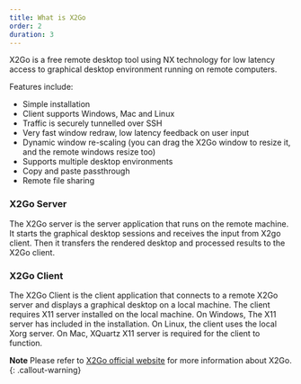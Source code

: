 ```yaml
---
title: What is X2Go
order: 2
duration: 3
---
```


X2Go is a free remote desktop tool using NX technology for low latency access to graphical desktop environment running on remote computers. 

Features include:

- Simple installation
- Client supports Windows, Mac and Linux
- Traffic is securely tunnelled over SSH
- Very fast window redraw, low latency feedback on user input
- Dynamic window re-scaling (you can drag the X2Go window to resize it, and the remote windows resize too)
- Supports multiple desktop environments
- Copy and paste passthrough
- Remote file sharing

### X2Go Server

The X2Go server is the server application that runs on the remote machine. It starts the graphical desktop sessions and receives the input from X2go client. Then it transfers the rendered desktop and processed results to the X2Go client. 

### X2Go Client

The X2Go Client is the client application that connects to a remote X2Go server and displays a graphical desktop on a local machine. The client requires X11 server installed on the local machine. On Windows, The X11 server has included in the installation. On Linux, the client uses the local Xorg server. On Mac, XQuartz X11 server is required for the client to function.

**Note**
Please refer to [X2Go official website](https://wiki.x2go.org/doku.php) for more information about X2Go.
{: .callout-warning}
